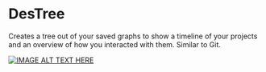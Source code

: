 # DesTree
Creates a tree out of your saved graphs to show a timeline of your projects and an overview of how you interacted with them. Similar to Git.

[![IMAGE ALT TEXT HERE](https://img.youtube.com/vi/vBUuZh3lt6M/0.jpg)](https://www.youtube.com/watch?v=vBUuZh3lt6M)

